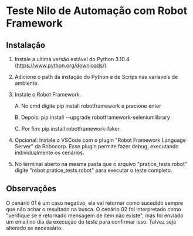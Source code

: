 # Teste Nilo de Automação com Robot Framework

## Instalação
1. Instale a ultima versão estável do Python 3.10.4 (https://www.python.org/downloads/)

3. Adicione o path da instação do Python e de Scrips nas variaveis de ambiente.

5. Instale o Robot Framework.

   A. No cmd digite pip install robotframework e precione enter
   
   B. Depois: pip install --upgrade robotframework-seleniumlibrary
   
   C. Por fim: pip install robotframework-faker
   
4. Opcional: Instale o VSCode com o plugin "Robot Framework Language Server" da Robocorp. 
   Esse plugin permite fazer debug, executando individualmente os cenários.

5. No terminal aberto na mesma pasta que o arquivo "pratice_tests.robot" digite "robot pratice_tests.robot" para executar o teste completo.



## Observações

O cenário 01 é um caso negativo, ele vai retornar como sucedido sempre que não achar o resultado na busca.
O cenário 02 foi interpretado como "verifique se é retornado mensagem de item não existe", mas foi enviado um email no dia da execução do teste para confirmar isso. Talvez seja alterado se necessário.
